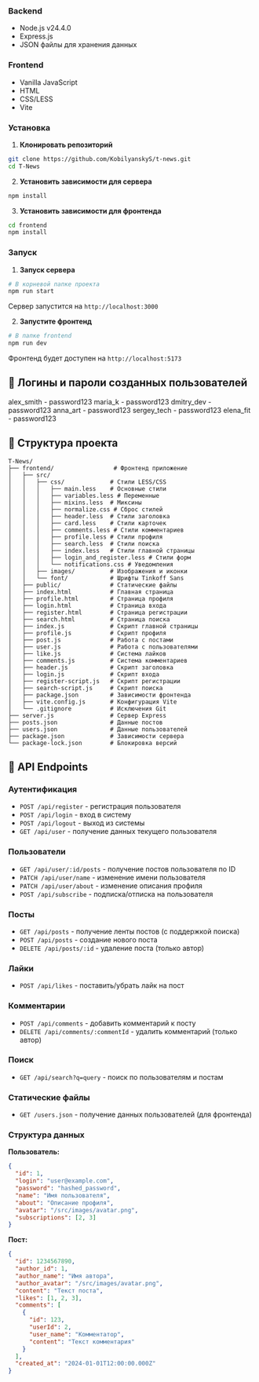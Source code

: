 ### Backend
- Node.js v24.4.0
- Express.js
- JSON файлы для хранения данных

### Frontend
- Vanilla JavaScript
- HTML
- CSS/LESS
- Vite

### Установка

1. **Клонировать репозиторий**
```bash
git clone https://github.com/KobilyanskyS/t-news.git
cd T-News
```

2. **Установить зависимости для сервера**
```bash
npm install
```

3. **Установить зависимости для фронтенда**
```bash
cd frontend
npm install
```

### Запуск

1. **Запуск сервера**
```bash
# В корневой папке проекта
npm run start
```
Сервер запустится на `http://localhost:3000`

2. **Запустите фронтенд**
```bash
# В папке frontend
npm run dev
```
Фронтенд будет доступен на `http://localhost:5173`

## 👤 Логины и пароли созданных пользователей
alex_smith - password123
maria_k - password123
dmitry_dev - password123
anna_art - password123
sergey_tech - password123
elena_fit - password123

## 📁 Структура проекта

```
T-News/
├── frontend/                 # Фронтенд приложение
│   ├── src/
│   │   ├── css/             # Стили LESS/CSS
│   │   │   ├── main.less    # Основные стили
│   │   │   ├── variables.less # Переменные
│   │   │   ├── mixins.less  # Миксины
│   │   │   ├── normalize.css # Сброс стилей
│   │   │   ├── header.less  # Стили заголовка
│   │   │   ├── card.less    # Стили карточек
│   │   │   ├── comments.less # Стили комментариев
│   │   │   ├── profile.less # Стили профиля
│   │   │   ├── search.less  # Стили поиска
│   │   │   ├── index.less   # Стили главной страницы
│   │   │   ├── login_and_register.less # Стили форм
│   │   │   └── notifications.css # Уведомления
│   │   ├── images/          # Изображения и иконки
│   │   └── font/            # Шрифты Tinkoff Sans
│   ├── public/              # Статические файлы
│   ├── index.html           # Главная страница
│   ├── profile.html         # Страница профиля
│   ├── login.html           # Страница входа
│   ├── register.html        # Страница регистрации
│   ├── search.html          # Страница поиска
│   ├── index.js             # Скрипт главной страницы
│   ├── profile.js           # Скрипт профиля
│   ├── post.js              # Работа с постами
│   ├── user.js              # Работа с пользователями
│   ├── like.js              # Система лайков
│   ├── comments.js          # Система комментариев
│   ├── header.js            # Скрипт заголовка
│   ├── login.js             # Скрипт входа
│   ├── register-script.js   # Скрипт регистрации
│   ├── search-script.js     # Скрипт поиска
│   ├── package.json         # Зависимости фронтенда
│   ├── vite.config.js       # Конфигурация Vite
│   └── .gitignore           # Исключения Git
├── server.js                # Сервер Express
├── posts.json               # Данные постов
├── users.json               # Данные пользователей
├── package.json             # Зависимости сервера
└── package-lock.json        # Блокировка версий
```

## 🔧 API Endpoints

### Аутентификация
- `POST /api/register` - регистрация пользователя
- `POST /api/login` - вход в систему
- `POST /api/logout` - выход из системы
- `GET /api/user` - получение данных текущего пользователя

### Пользователи
- `GET /api/user/:id/posts` - получение постов пользователя по ID
- `PATCH /api/user/name` - изменение имени пользователя
- `PATCH /api/user/about` - изменение описания профиля
- `POST /api/subscribe` - подписка/отписка на пользователя

### Посты
- `GET /api/posts` - получение ленты постов (с поддержкой поиска)
- `POST /api/posts` - создание нового поста
- `DELETE /api/posts/:id` - удаление поста (только автор)

### Лайки
- `POST /api/likes` - поставить/убрать лайк на пост

### Комментарии
- `POST /api/comments` - добавить комментарий к посту
- `DELETE /api/comments/:commentId` - удалить комментарий (только автор)

### Поиск
- `GET /api/search?q=query` - поиск по пользователям и постам

### Статические файлы
- `GET /users.json` - получение данных пользователей (для фронтенда)



### Структура данных

**Пользователь:**
```json
{
  "id": 1,
  "login": "user@example.com",
  "password": "hashed_password",
  "name": "Имя пользователя",
  "about": "Описание профиля",
  "avatar": "/src/images/avatar.png",
  "subscriptions": [2, 3]
}
```

**Пост:**
```json
{
  "id": 1234567890,
  "author_id": 1,
  "author_name": "Имя автора",
  "author_avatar": "/src/images/avatar.png",
  "content": "Текст поста",
  "likes": [1, 2, 3],
  "comments": [
    {
      "id": 123,
      "userId": 2,
      "user_name": "Комментатор",
      "content": "Текст комментария"
    }
  ],
  "created_at": "2024-01-01T12:00:00.000Z"
}
```
